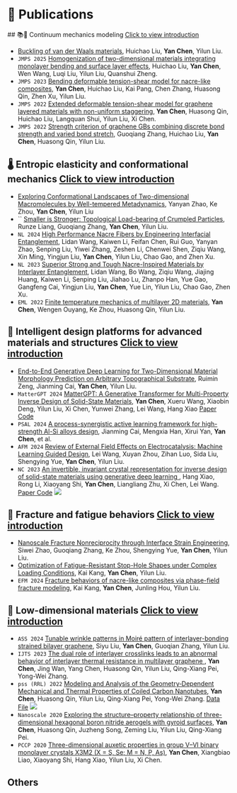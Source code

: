 # 📝 Publications 
<div class='paper-box'>
<div class='paper-box-text' markdown="1">
## 📚📐 Continuum mechanics modeling <a href="../images/projects/ContinuumMechanics.png" target="_blank" data-lightbox="projects" data-title="Research Introduction">Click to view introduction</a>

- [Buckling of van der Waals materials](), Huichao Liu, **Yan Chen**, Yilun Liu.
- ``JMPS 2025`` [Homogenization of two-dimensional materials integrating monolayer bending and surface layer effects](https://www.sciencedirect.com/science/article/pii/S0022509624003776), Huichao Liu, **Yan Chen**, Wen Wang, Luqi Liu, Yilun Liu, Quanshui Zheng.
- `JMPS 2023` [Bending deformable tension-shear model for nacre-like composites](https://www.sciencedirect.com/science/article/pii/S002250962200309X), **Yan Chen**, Huichao Liu, Kai Pang, Chen Zhang, Huasong Qin, Zhen Xu, Yilun Liu.
- ``JMPS 2022`` [Extended deformable tension-shear model for graphene layered materials with non-uniform staggering](https://www.sciencedirect.com/science/article/pii/S0022509621003409), **Yan Chen**, Huasong Qin, Huichao Liu, Langquan Shui, Yilun Liu, Xi Chen.
- ``JMPS 2022`` [Strength criterion of graphene GBs combining discrete bond
strength and varied bond stretch](https://www.sciencedirect.com/science/article/pii/S0022509622002575), Guoqiang Zhang, Huichao Liu, **Yan Chen**, Huasong Qin, Yilun Liu.

## 🌡️ Entropic elasticity and conformational mechanics <a href="../images/projects/ConformationalMechanics.png" target="_blank" data-lightbox="projects" data-title="Research Introduction">Click to view introduction</a>

- [Exploring Conformational Landscapes of Two-dimensional Macromolecules by Well-tempered Metadynamics](), Yanyan Zhao, Ke Zhou, **Yan Chen**, Yilun Liu
- `` [Smaller is Stronger: Topological Load-bearing of Crumpled Particles](), Runze Liang, Guoqiang Zhang, **Yan Chen**, Yilun Liu.
- ``NL 2024`` [High Performance Nacre Fibers by Engineering Interfacial Entanglement](https://pubs.acs.org/doi/10.1021/acs.nanolett.4c00581), Lidan Wang, Kaiwen Li, Feifan Chen, Rui Guo, Yanyan Zhao, Senping Liu, Yiwei Zhang, Zeshen Li, Chenwei Shen, Ziqiu Wang, Xin Ming, Yingjun Liu, **Yan Chen**, Yilun Liu, Chao Gao, and Zhen Xu.
- ``NL 2023`` [Superior Strong and Tough Nacre-Inspired Materials by Interlayer Entanglement](https://pubs.acs.org/doi/10.1021/acs.nanolett.3c00332), Lidan Wang, Bo Wang, Ziqiu Wang, Jiajing Huang, Kaiwen Li, Senping Liu, Jiahao Lu, Zhanpo Han, Yue Gao, Gangfeng Cai, Yingjun Liu, **Yan Chen**, Yue Lin, Yilun Liu, Chao Gao, Zhen Xu.
- ``EML 2022`` [Finite temperature mechanics of multilayer 2D materials](https://www.sciencedirect.com/science/article/pii/S2352431622000050), **Yan Chen**, Wengen Ouyang, Ke Zhou, Huasong Qin, Yilun Liu.

## 🤖 Intelligent design platforms for advanced materials and structures <a href="../images/projects/IntelligentDesign.png" target="_blank" data-lightbox="projects" data-title="Research Introduction">Click to view introduction</a>

- [End-to-End Generative Deep Learning for Two-Dimensional Material Morphology Prediction on Arbitrary Topographical Substrate](), Ruimin Zeng, Jianming Cai, **Yan Chen**, Yilun Liu.
- ``MatterGPT 2024`` [MatterGPT: A Generative Transformer for Multi-Property Inverse Design of Solid-State Materials](https://arxiv.org/abs/2408.07608), **Yan Chen**, Xueru Wang, Xiaobin Deng, Yilun Liu, Xi Chen, Yunwei Zhang, Lei Wang, Hang Xiao
[Paper Code](https://github.com/xiaohang007/SLICES/tree/main/MatterGPT)
- ``PSAL 2024`` [A process-synergistic active learning framework for high-strength Al-Si alloys design](https://arxiv.org/abs/2408.07608), Jianming Cai, Mengxia Han, Xirui Yan, **Yan Chen**, et al.
- ``AFM 2024`` [Review of External Field Effects on Electrocatalysis: Machine Learning Guided Design](https://advanced.onlinelibrary.wiley.com/doi/abs/10.1002/adfm.202408870), Lei Wang, Xuyan Zhou, Zihan Luo, Sida Liu, Shengying Yue, **Yan Chen**, Yilun Liu.
- ``NC 2023`` [An invertible, invariant crystal representation for inverse design of solid-state materials using generative deep learning
](https://www.nature.com/articles/s41467-023-42870-7), Hang Xiao, Rong Li, Xiaoyang Shi, **Yan Chen**, Liangliang Zhu, Xi Chen, Lei Wang.
[Paper Code](https://github.com/xiaohang007/SLICES)
![](https://img.shields.io/github/stars/xiaohang007/SLICES)

## 🔧 Fracture and fatigue behaviors <a href="../images/projects/fracture.png" target="_blank" data-lightbox="projects" data-title="Research Introduction">Click to view introduction</a>

- [Nanoscale Fracture Nonreciprocity through Interface Strain Engineering](), Siwei Zhao, Guoqiang Zhang, Ke Zhou, Shengying Yue, **Yan Chen**, Yilun Liu. 
- [Optimization of Fatigue-Resistant Stop-Hole Shapes under Complex Loading Conditions](), Kai Kang, **Yan Chen**, Yilun Liu.
- ``EFM 2024`` [Fracture behaviors of nacre-like composites via phase-field fracture modeling](https://www.sciencedirect.com/science/article/pii/S0013794423007956), Kai Kang, **Yan Chen**, Junling Hou, Yilun Liu.

## 🔬 Low-dimensional materials <a href="../images/projects/2DMaterials.png" target="_blank" data-lightbox="projects" data-title="Research Introduction">Click to view introduction</a>

- ``ASS 2024`` [Tunable wrinkle patterns in Moiré pattern of interlayer-bonding strained bilayer graphene](https://www.sciencedirect.com/science/article/pii/S0169433224005051), Siyu Liu, **Yan Chen**, Guoqian Zhang, Yilun Liu.
- ``IJTS 2023`` [The dual role of interlayer crosslinks leads to an abnormal behavior of interlayer thermal resistance in multilayer graphene
](https://www.sciencedirect.com/science/article/pii/S1290072922003994), **Yan Chen**, Jing Wan, Yang Chen, Huasong Qin, Yilun Liu, Qing-Xiang Pei, Yong-Wei Zhang.
- ``pss (RRL) 2022`` [Modeling and Analysis of the Geometry‐Dependent Mechanical and Thermal Properties of Coiled Carbon Nanotubes](https://onlinelibrary.wiley.com/doi/abs/10.1002/pssr.202100360), **Yan Chen**, Huasong Qin, Yilun Liu, Qing-Xiang Pei, Yong-Wei Zhang.
[Data File](https://github.com/YanChen32/Coiled-carbon-nanotubes)
![](https://img.shields.io/github/stars/YanChen32/Coiled-carbon-nanotubes)
- ``Nanoscale 2020`` [Exploring the structure–property relationship of three-dimensional hexagonal boron nitride aerogels with gyroid surfaces](https://pubs.rsc.org/en/content/articlelanding/2020/nr/d0nr01055c), **Yan Chen**, Huasong Qin, Juzheng Song, Zeming Liu, Yilun Liu, Qing-Xiang Pei.
- ``PCCP 2020`` [Three-dimensional auxetic properties in group V–VI binary monolayer crystals X3M2 (X = S, Se; M = N, P, As)](https://pubs.rsc.org/en/content/articlelanding/2018/cp/c8cp05260c/unauth), **Yan Chen**, Xiangbiao Liao, Xiaoyang Shi, Hang Xiao, Yilun Liu, Xi Chen.

## Others
</div>
</div>
